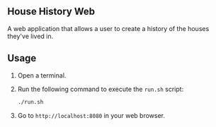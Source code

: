 ## House History Web

A web application that allows a user to create a history of the houses they've lived in.

## Usage

1. Open a terminal.
2. Run the following command to execute the `run.sh` script:

    ```bash
    ./run.sh
    ```
3. Go to `http://localhost:8080` in your web browser.